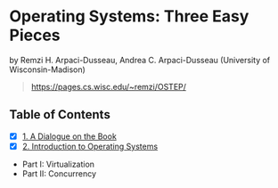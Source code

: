 # Operating Systems: Three Easy Pieces

by
Remzi H. Arpaci-Dusseau,
Andrea C. Arpaci-Dusseau (University of Wisconsin-Madison)

> <https://pages.cs.wisc.edu/~remzi/OSTEP/>

## Table of Contents

- [x] [1. A Dialogue on the Book](01_a_dialogue_on_the_book)
- [x] [2. Introduction to Operating Systems](02_introduction_to_operating_systems)
- Part I: Virtualization
- Part II: Concurrency
